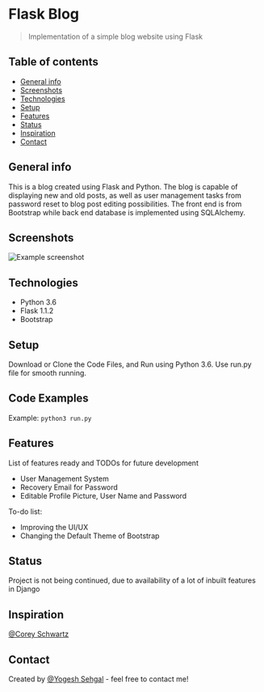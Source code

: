# Flask Blog
> Implementation of a simple blog website using Flask

## Table of contents
* [General info](#general-info)
* [Screenshots](#screenshots)
* [Technologies](#technologies)
* [Setup](#setup)
* [Features](#features)
* [Status](#status)
* [Inspiration](#inspiration)
* [Contact](#contact)

## General info
This is a blog created using Flask and Python. 
The blog is capable of displaying new and old posts, as well as user management tasks from password reset to blog post editing possibilities. 
The front end is from Bootstrap while back end database is implemented using SQLAlchemy.

## Screenshots
![Example screenshot](./img/screenshot.png)

## Technologies
* Python 3.6
* Flask 1.1.2
* Bootstrap

## Setup
Download or Clone the Code Files, and Run using Python 3.6. Use run.py file for smooth running.

## Code Examples
Example:
`python3 run.py`

## Features
List of features ready and TODOs for future development
* User Management System
* Recovery Email for Password
* Editable Profile Picture, User Name and Password

To-do list:
* Improving the UI/UX
* Changing the Default Theme of Bootstrap

## Status
Project is not being continued, due to availability of a lot of inbuilt features in Django

## Inspiration
[@Corey Schwartz](https://www.youtube.com/c/Coreyms)

## Contact
Created by [@Yogesh Sehgal](yogeshsehgal99@rediffmail.com) - feel free to contact me!
